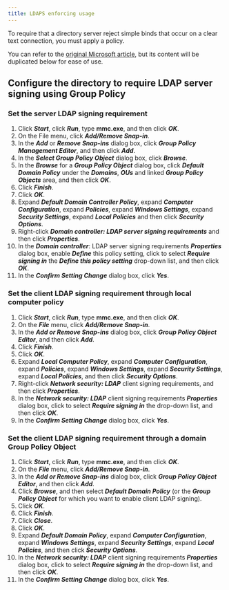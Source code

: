 ```yaml
---
title: LDAPS enforcing usage
---
```

To require that a directory server reject simple binds that occur on a clear text connection, you must apply a policy.

You can refer to the [original Microsoft article](https://support.microsoft.com/en-ca/kb/935834), but its content will be duplicated below for ease of use.

## Configure the directory to require LDAP server signing using Group Policy

### Set the server LDAP signing requirement

1. Click ***Start***, click ***Run***, type **mmc.exe**, and then click ***OK***.
1. On the File menu, click ***Add/Remove Snap-in***.
1. In the ***Add*** or ***Remove Snap-ins*** dialog box, click ***Group Policy Management Editor***, and then click ***Add***.
1. In the ***Select Group Policy Object*** dialog box, click ***Browse***.
1. In the ***Browse*** for a ***Group Policy Object*** dialog box, click ***Default Domain Policy*** under the ***Domains***, ***OUs*** and linked ***Group Policy Objects*** area, and then click ***OK***.
1. Click ***Finish***.
1. Click ***OK***.
1. Expand ***Default Domain Controller Policy***, expand ***Computer Configuration***, expand ***Policies***, expand ***Windows Settings***, expand ***Security Settings***, expand ***Local Policies*** and then click ***Security Options***.
1. Right-click ***Domain controller: LDAP server signing requirements*** and then click ***Properties***.
1. In the ***Domain controller***: LDAP server signing requirements ***Properties*** dialog box, enable ***Define*** this policy setting, click to select ***Require signing in*** the ***Define this policy setting*** drop-down list, and then click ***OK***.
1. In the ***Confirm Setting Change*** dialog box, click ***Yes***.

### Set the client LDAP signing requirement through local computer policy

1. Click ***Start***, click ***Run***, type **mmc.exe**, and then click ***OK***.
1. On the ***File*** menu, click ***Add/Remove Snap-in***.
1. In the ***Add or Remove Snap-ins*** dialog box, click ***Group Policy Object Editor***, and then click ***Add***.
1. Click ***Finish***.
1. Click ***OK***.
1. Expand ***Local Computer Policy***, expand ***Computer Configuration***, expand ***Policies***, expand ***Windows Settings***, expand ***Security Settings***, expand ***Local Policies***, and then click ***Security Options***.
1. Right-click ***Network security: LDAP*** client signing requirements, and then click ***Properties***.
1. In the ***Network security: LDAP*** client signing requirements ***Properties*** dialog box, click to select ***Require signing in*** the drop-down list, and then click ***OK***.
1. In the ***Confirm Setting Change*** dialog box, click ***Yes***.

### Set the client LDAP signing requirement through a domain Group Policy Object

1. Click ***Start***, click ***Run***, type **mmc.exe**, and then click ***OK***.
1. On the ***File*** menu, click ***Add/Remove Snap-in***.
1. In the ***Add or Remove Snap-ins*** dialog box, click ***Group Policy Object Editor***, and then click ***Add***.
1. Click ***Browse***, and then select ***Default Domain Policy*** (or the ***Group Policy Object*** for which you want to enable client LDAP signing).
1. Click ***OK***.
1. Click ***Finish***.
1. Click ***Close***.
1. Click ***OK***.
1. Expand ***Default Domain Policy***, expand ***Computer Configuration***, expand ***Windows Settings***, expand ***Security Settings***, expand ***Local Policies***, and then click ***Security Options***.
1. In the ***Network security: LDAP*** client signing requirements ***Properties*** dialog box, click to select ***Require signing in*** the drop-down list, and then click ***OK***.
1. In the ***Confirm Setting Change*** dialog box, click ***Yes***.
